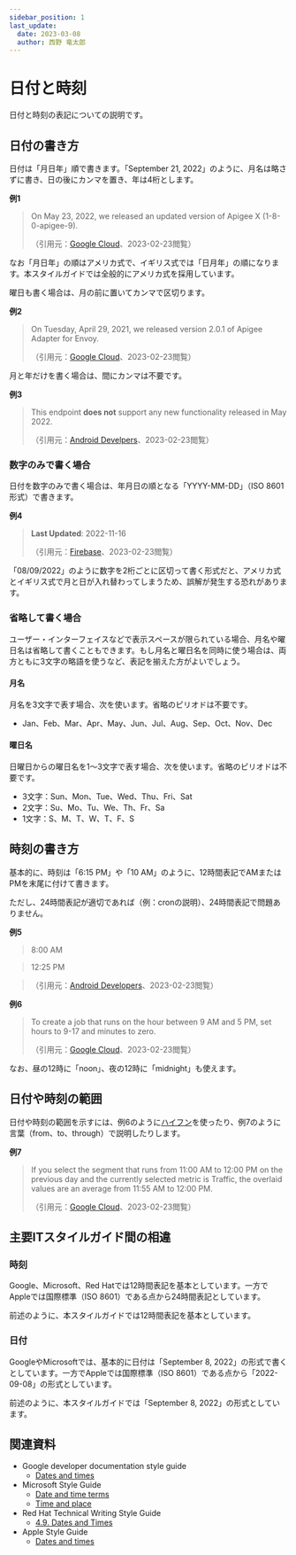 ```yaml
---
sidebar_position: 1
last_update:
  date: 2023-03-08
  author: 西野 竜太郎
---
```


# 日付と時刻

日付と時刻の表記についての説明です。

## 日付の書き方

日付は「月日年」順で書きます。「September 21, 2022」のように、月名は略さずに書き、日の後にカンマを置き、年は4桁とします。

**例1**

> On May 23, 2022, we released an updated version of Apigee X (1-8-0-apigee-9).
>
> （引用元：[Google Cloud](https://cloud.google.com/apigee/docs/release-notes)、2023-02-23閲覧）

なお「月日年」の順はアメリカ式で、イギリス式では「日月年」の順になります。本スタイルガイドでは全般的にアメリカ式を採用しています。

曜日も書く場合は、月の前に置いてカンマで区切ります。

**例2**

> On Tuesday, April 29, 2021, we released version 2.0.1 of Apigee Adapter for Envoy.
>
> （引用元：[Google Cloud](https://cloud.google.com/apigee/docs/release/notes/100-envoy-adapter-release-notes)、2023-02-23閲覧）

月と年だけを書く場合は、間にカンマは不要です。

**例3**

> This endpoint **does not** support any new functionality released in May 2022.
>
> （引用元：[Android Develpers](https://developer.android.com/google/play/billing/compatibility)、2023-02-23閲覧）

### 数字のみで書く場合

日付を数字のみで書く場合は、年月日の順となる「YYYY-MM-DD」（ISO 8601形式）で書きます。

**例4**

> **Last Updated**: 2022-11-16
>
> （引用元：[Firebase](https://firebase.google.com/codelabs/build-android-app-with-firebase-compose#0)、2023-02-23閲覧）

「08/09/2022」のように数字を2桁ごとに区切って書く形式だと、アメリカ式とイギリス式で月と日が入れ替わってしまうため、誤解が発生する恐れがあります。

### 省略して書く場合

ユーザー・インターフェイスなどで表示スペースが限られている場合、月名や曜日名は省略して書くこともできます。もし月名と曜日名を同時に使う場合は、両方ともに3文字の略語を使うなど、表記を揃えた方がよいでしょう。

#### 月名

月名を3文字で表す場合、次を使います。省略のピリオドは不要です。

- Jan、Feb、Mar、Apr、May、Jun、Jul、Aug、Sep、Oct、Nov、Dec

#### 曜日名

日曜日からの曜日名を1〜3文字で表す場合、次を使います。省略のピリオドは不要です。

- 3文字：Sun、Mon、Tue、Wed、Thu、Fri、Sat
- 2文字：Su、Mo、Tu、We、Th、Fr、Sa
- 1文字：S、M、T、W、T、F、S

## 時刻の書き方

基本的に、時刻は「6:15 PM」や「10 AM」のように、12時間表記でAMまたはPMを末尾に付けて書きます。

ただし、24時間表記が適切であれば（例：cronの説明）、24時間表記で問題ありません。

**例5**

> 8:00 AM

> 12:25 PM

> （引用元：[Android Developers](https://developer.android.com/events/dev-summit/schedule/agenda)、2023-02-23閲覧）

**例6**

> To create a job that runs on the hour between 9 AM and 5 PM, set hours to 9-17 and minutes to zero.
>
> （引用元：[Google Cloud](https://cloud.google.com/backup-disaster-recovery/docs/monitor-reports/real-time-report)、2023-02-23閲覧）

なお、昼の12時に「noon」、夜の12時に「midnight」も使えます。

## 日付や時刻の範囲

日付や時刻の範囲を示すには、例6のように[ハイフン](../punctuation-symbol/hyphens.md)を使ったり、例7のように言葉（from、to、through）で説明したりします。

**例7**

> If you select the segment that runs from 11:00 AM to 12:00 PM on the previous day and the currently selected metric is Traffic, the overlaid values are an average from 11:55 AM to 12:00 PM.
>
> （引用元：[Google Cloud](https://cloud.google.com/network-intelligence-center/docs/network-topology/concepts/overview)、2023-02-23閲覧）

## 主要ITスタイルガイド間の相違

### 時刻

Google、Microsoft、Red Hatでは12時間表記を基本としています。一方でAppleでは国際標準（ISO 8601）である点から24時間表記としています。

前述のように、本スタイルガイドでは12時間表記を基本としています。

### 日付

GoogleやMicrosoftでは、基本的に日付は「September 8, 2022」の形式で書くとしています。一方でAppleでは国際標準（ISO 8601）である点から「2022-09-08」の形式としています。

前述のように、本スタイルガイドでは「September 8, 2022」の形式としています。

## 関連資料

- Google developer documentation style guide
    - [Dates and times](https://developers.google.com/style/dates-times)
- Microsoft Style Guide
    - [Date and time terms](https://learn.microsoft.com/en-us/style-guide/a-z-word-list-term-collections/term-collections/date-time-terms)
    - [Time and place](https://learn.microsoft.com/en-us/style-guide/global-communications/time-place)
- Red Hat Technical Writing Style Guide
    - [4.9. Dates and Times](https://stylepedia.net/style/6.0/#date-time)
- Apple Style Guide
    - [Dates and times](https://support.apple.com/ja-jp/guide/applestyleguide/apsg1ff687a0/web)